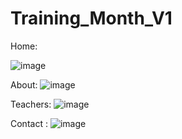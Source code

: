 # Training_Month_V1

Home:

![image](https://github.com/user-attachments/assets/5db0f8bc-427f-4dc2-be5a-5b30a821595e)


About:
![image](https://github.com/user-attachments/assets/a10db278-8fe1-4e64-9b72-ec3dd5edc559)


Teachers:
![image](https://github.com/user-attachments/assets/e30ab3c2-3459-4a57-a03f-ee78cb9fa87b)





Contact :
![image](https://github.com/user-attachments/assets/3f8e3161-d506-4898-95b7-1f6c969676aa)
